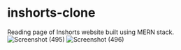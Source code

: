 # inshorts-clone
Reading page of Inshorts website built using MERN stack.
![Screenshot (495)](https://user-images.githubusercontent.com/86410067/154278879-e5b7e52f-9dbf-4878-942c-4dffd4bb6c2b.png)
![Screenshot (496)](https://user-images.githubusercontent.com/86410067/154278891-4e690363-8dbb-4fbb-94e4-21cad98c22c4.png)
